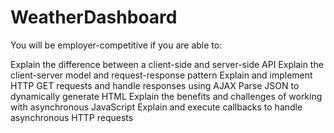 # WeatherDashboard
You will be employer-competitive if you are able to:

Explain the difference between a client-side and server-side API
Explain the client-server model and request-response pattern
Explain and implement HTTP GET requests and handle responses using AJAX
Parse JSON to dynamically generate HTML
Explain the benefits and challenges of working with asynchronous JavaScript
Explain and execute callbacks to handle asynchronous HTTP requests

